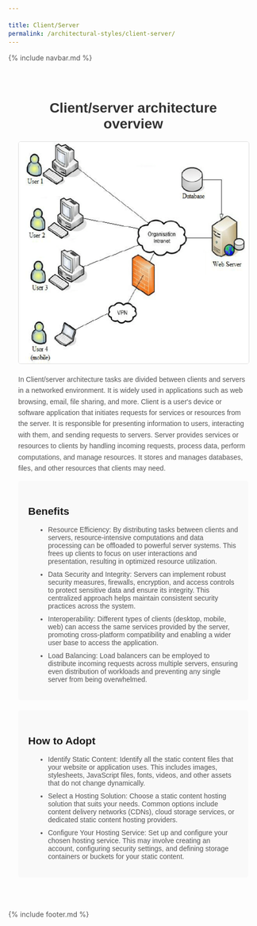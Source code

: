 ```yaml
---

title: Client/Server
permalink: /architectural-styles/client-server/
---
```

{% include navbar.md %}
<style>
  /* CSS styles from the original provided code */
  .container {
    max-width: 800px;
    margin: 0 auto;
    padding: 20px;
    font-family: Arial, sans-serif;
     padding-bottom: 50px;
  }

  h1 {
    text-align: center;
    color: #333;
  }

  img {
    display: block;
    margin: 0 auto;
    max-width: auto;
    height: auto;
    border: 1px solid #ddd;
    border-radius: 5px;
    margin-bottom: 20px;
  }

  p {
    line-height: 1.6;
    color: #555;
  }

  ul {
    padding-left: 20px;
    color: #555;
  }

  li {
    margin-bottom: 10px;
  }

  .benefits {
    background-color: #f9f9f9;
    padding: 20px;
    border-radius: 5px;
    margin-bottom: 20px;
  }

  .how-to-adopt {
    background-color: #f9f9f9;
    padding: 20px;
    border-radius: 5px;
  }

  /* Additional CSS for improvements */
  .benefits ul,
  .how-to-adopt ul {
    list-style-type: disc;
    margin-left: 20px;
  }
</style>

<div class="container">
  <h1>Client/server architecture overview</h1>
  
  <img src="/pictures/Client-Server.png" alt="Monolithic Architecture">
  
  <p>In Client/server architecture tasks are divided between clients and servers in a networked environment. It is widely used in applications such as web browsing, email, file sharing, and more. Client is a user's device or software application that initiates requests for services or resources from the server. It is responsible for presenting information to users, interacting with them, and sending requests to servers. Server provides services or resources to clients by handling incoming requests, process data, perform computations, and manage resources. It stores and manages databases, files, and other resources that clients may need.</p>

  <div class="benefits">
    <h2>Benefits</h2>
    <ul>
      <li>Resource Efficiency: By distributing tasks between clients and servers, resource-intensive computations and data processing can be offloaded to powerful server systems. This frees up clients to focus on user interactions and presentation, resulting in optimized resource utilization.</li>
      <li>Data Security and Integrity: Servers can implement robust security measures, firewalls, encryption, and access controls to protect sensitive data and ensure its integrity. This centralized approach helps maintain consistent security practices across the system.</li>
      <li>Interoperability: Different types of clients (desktop, mobile, web) can access the same services provided by the server, promoting cross-platform compatibility and enabling a wider user base to access the application.</li>
      <li>Load Balancing: Load balancers can be employed to distribute incoming requests across multiple servers, ensuring even distribution of workloads and preventing any single server from being overwhelmed.</li>
    </ul>
  </div>

  <div class="how-to-adopt">
    <h2>How to Adopt</h2>
    <ul>
      <li>Identify Static Content: Identify all the static content files that your website or application uses. This includes images, stylesheets, JavaScript files, fonts, videos, and other assets that do not change dynamically.</li>
      <li>Select a Hosting Solution: Choose a static content hosting solution that suits your needs. Common options include content delivery networks (CDNs), cloud storage services, or dedicated static content hosting providers.</li>
      <li>Configure Your Hosting Service: Set up and configure your chosen hosting service. This may involve creating an account, configuring security settings, and defining storage containers or buckets for your static content.</li>
    </ul>
  </div>
</div>

{% include footer.md %}